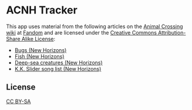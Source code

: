 # ACNH Tracker

This app uses material from the following articles on the [Animal Crossing wiki](https://animalcrossing.fandom.com/) at [Fandom](https://www.fandom.com) and are licensed under the [Creative Commons Attribution-Share Alike License](https://creativecommons.org/licenses/by-sa/3.0/):

- [Bugs (New Horizons)](<https://animalcrossing.fandom.com/wiki/Bugs_(New_Horizons)>)
- [Fish (New Horizons)](<https://animalcrossing.fandom.com/wiki/Fish_(New_Horizons)>)
- [Deep-sea creatures (New Horizons)](<https://animalcrossing.fandom.com/wiki/Deep-sea_creatures_(New_Horizons)>)
- [K.K. Slider song list (New Horizons)](<https://animalcrossing.fandom.com/wiki/K.K._Slider_song_list_(New_Horizons)>)

## License

[CC BY-SA](https://creativecommons.org/licenses/by-sa/3.0/)
